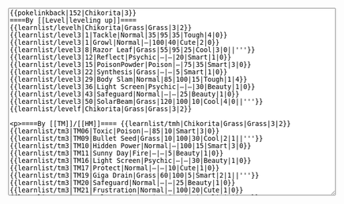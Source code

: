 </p><textarea readonly="" accesskey="," id="wpTextbox1" cols="80" rows="25" style="" class="mw-editfont-monospace" lang="en" dir="ltr" name="wpTextbox1">{{pokelinkback|152|Chikorita|3}}
====By [[Level|leveling up]]====
{{learnlist/levelh|Chikorita|Grass|Grass|3|2}}
{{learnlist/level3|1|Tackle|Normal|35|95|35|Tough|4|0}}
{{learnlist/level3|1|Growl|Normal|—|100|40|Cute|2|0}}
{{learnlist/level3|8|Razor Leaf|Grass|55|95|25|Cool|3|0||'''}}
{{learnlist/level3|12|Reflect|Psychic|—|—|20|Smart|1|0}}
{{learnlist/level3|15|PoisonPowder|Poison|—|75|35|Smart|3|0}}
{{learnlist/level3|22|Synthesis|Grass|—|—|5|Smart|1|0}}
{{learnlist/level3|29|Body Slam|Normal|85|100|15|Tough|1|4}}
{{learnlist/level3|36|Light Screen|Psychic|—|—|30|Beauty|1|0}}
{{learnlist/level3|43|Safeguard|Normal|—|—|25|Beauty|1|0}}
{{learnlist/level3|50|SolarBeam|Grass|120|100|10|Cool|4|0||'''}}
{{learnlist/levelf|Chikorita|Grass|Grass|3|2}}

====By [[TM]]/[[HM]]====
{{learnlist/tmh|Chikorita|Grass|Grass|3|2}}
{{learnlist/tm3|TM06|Toxic|Poison|—|85|10|Smart|3|0}}
{{learnlist/tm3|TM09|Bullet Seed|Grass|10|100|30|Cool|2|1||'''}}
{{learnlist/tm3|TM10|Hidden Power|Normal|—|100|15|Smart|3|0}}
{{learnlist/tm3|TM11|Sunny Day|Fire|—|—|5|Beauty|1|0}}
{{learnlist/tm3|TM16|Light Screen|Psychic|—|—|30|Beauty|1|0}}
{{learnlist/tm3|TM17|Protect|Normal|—|—|10|Cute|1|0}}
{{learnlist/tm3|TM19|Giga Drain|Grass|60|100|5|Smart|2|1||'''}}
{{learnlist/tm3|TM20|Safeguard|Normal|—|—|25|Beauty|1|0}}
{{learnlist/tm3|TM21|Frustration|Normal|—|100|20|Cute|1|0}}
{{learnlist/tm3|TM22|SolarBeam|Grass|120|100|10|Cool|4|0||'''}}
{{learnlist/tm3|TM23|Iron Tail|Steel|100|75|15|Cool|1|4}}
{{learnlist/tm3|TM27|Return|Normal|—|100|20|Cute|1|0}}
{{learnlist/tm3|TM32|Double Team|Normal|—|—|15|Cool|2|0}}
{{learnlist/tm3|TM33|Reflect|Psychic|—|—|20|Smart|1|0}}
{{learnlist/tm3|TM42|Facade|Normal|70|100|20|Cute|2|0}}
{{learnlist/tm3|TM43|Secret Power|Normal|70|100|20|Smart|1|0}}
{{learnlist/tm3|TM44|Rest|Psychic|—|—|10|Cute|2|0}}
{{learnlist/tm3|TM45|Attract|Normal|—|100|15|Cute|2|0}}
{{learnlist/tm3|HM01|Cut|Normal|50|95|30|Cool|2|1}}
{{learnlist/tm3|HM05|Flash|Normal|—|70|20|Beauty|3|0}}
{{learnlist/tmf|Chikorita|Grass|Grass|3|2}}

====By {{pkmn|breeding}}====
{{learnlist/breedh|Chikorita|Grass|Grass|3|2}}
{{learnlist/breed3|{{MSP/3|158|Totodile}}|AncientPower|Rock|60|100|5|Tough|1|0|*}}
{{learnlist/breed3|{{MSP/3|286|Breloom}}|Counter|Fighting|—|100|20|Tough|2|0}}
{{learnlist/breed3|{{MSP/3|007|Squirtle}}{{MSP/3|270|Lotad}}|Flail|Normal|—|100|15|Cute|1|0|*}}
{{learnlist/breed3|{{MSP/3|315|Roselia}}|GrassWhistle|Grass|—|55|15|Smart|1|3}}
{{learnlist/breed3|{{MSP/3|114|Tangela}}{{MSP/3|191|Sunkern}}{{MSP/3|192|Sunflora}}{{MSP/3|315|Roselia}}{{MSP/3|331|Cacnea}}{{MSP/3|332|Cacturne}}|Ingrain|Grass|—|—|20|Smart|1|0}}
{{learnlist/breed3|{{MSP/3|001|Bulbasaur}}{{MSP/3|002|Ivysaur}}{{MSP/3|003|Venusaur}}{{MSP/3|102|Exeggcute}}{{MSP/3|187|Hoppip}}{{MSP/3|188|Skiploom}}&lt;br>{{MSP/3|189|Jumpluff}}{{MSP/3|285|Shroomish}}{{MSP/3|286|Breloom}}{{MSP/3|315|Roselia}}{{MSP/3|331|Cacnea}}{{MSP/3|332|Cacturne}}|Leech Seed|Grass|—|90|10|Smart|2|2}}
{{learnlist/breed3|{{MSP/3|270|Lotad}}{{MSP/3|271|Lombre}}{{MSP/3|272|Ludicolo}}{{MSP/3|273|Seedot}}{{MSP/3|274|Nuzleaf}}{{MSP/3|275|Shiftry}}|Nature Power|Normal|—|—|20|Beauty|1|0}}
{{learnlist/breed3|{{MSP/3|001|Bulbasaur}}{{MSP/3|002|Ivysaur}}{{MSP/3|003|Venusaur}}{{MSP/3|069|Bellsprout}}{{MSP/3|070|Weepinbell}}{{MSP/3|071|Victreebel}}&lt;br>{{MSP/3|114|Tangela}}|Vine Whip|Grass|35|100|10|Cool|4|0||'''}}
{{learnlist/breedf|Chikorita|Grass|Grass|3|2}}

====By [[Move Tutor|tutoring]]====
{{learnlist/tutorh|Chikorita|Grass|Grass|3|2}}
{{learnlist/tutor3|Body Slam|Normal|85|100|15|Tough|1|4|||yes|yes|yes}}
{{learnlist/tutor3|Counter|Fighting|—|100|20|Tough|2|0|||yes|yes|no}}
{{learnlist/tutor3|Double-Edge|Normal|120|100|15|Tough|6|0|||yes|yes|yes}}
{{learnlist/tutor3|Endure|Normal|—|—|10|Tough|2|0|||no|yes|no}}
{{learnlist/tutor3|Mimic|Normal|—|—|10|Cute|1|0|||yes|yes|yes}}
{{learnlist/tutor3|Mud-Slap|Ground|20|100|10|Cute|2|1|||no|yes|no}}
{{learnlist/tutor3|Sleep Talk|Normal|—|—|10|Cute|3|0|||no|yes|no}}
{{learnlist/tutor3|Snore|Normal|40|100|15|Cute|4|0|||no|yes|no}}
{{learnlist/tutor3|Substitute|Normal|—|—|10|Smart|2|0|||yes|yes|yes}}
{{learnlist/tutor3|Swagger|Normal|—|90|15|Cute|2|0|||no|yes|yes}}
{{learnlist/tutor3|Swords Dance|Normal|—|—|30|Beauty|1|0|||yes|yes|no}}
{{learnlist/tutorf|Chikorita|Grass|Grass|3|2}}

====By {{pkmn2|event}}s====
{{learnlist/eventh|Chikorita|Grass|Grass|3|2}}
{{learnlist/event3|[[Mt. Battle]] {{DL|Pokémon XD: Gale of Darkness|Chikorita}}{{sup/ss|XD}}|AncientPower|Rock|60|100|5|Tough|1|0|}}
{{learnlist/event3|[[Mt. Battle]] {{DL|Pokémon XD: Gale of Darkness|Chikorita}}{{sup/ss|XD}}|Frenzy Plant|Grass|150|90|5|Cool|4|4||'''|}}
{{learnlist/eventf|Chikorita|Grass|Grass|3|2}}

[[it:Chikorita/Mosse apprese in terza generazione]]
[[zh:菊草叶/第三世代招式表]]
